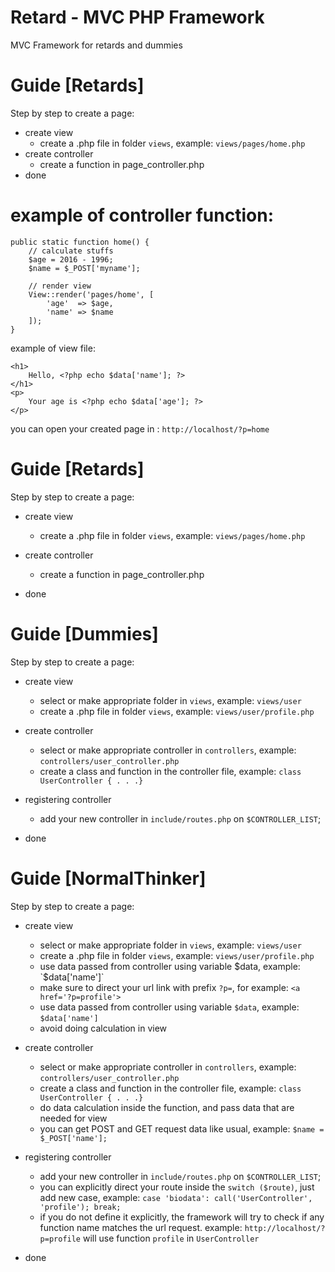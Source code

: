 Retard - MVC PHP Framework
==========================
MVC Framework for retards and dummies


Guide [Retards]
===============
Step by step to create a page: 
- create view 
  - create a .php file in folder `views`, example: `views/pages/home.php`
- create controller
  - create a function in page_controller.php
- done

example of controller function:
===============================
```
public static function home() {
	// calculate stuffs
	$age = 2016 - 1996;
	$name = $_POST['myname'];

	// render view
	View::render('pages/home', [
		'age'  => $age,
		'name' => $name
	]);
}
```

example of view file:
```
<h1> 
	Hello, <?php echo $data['name']; ?> 
</h1>
<p>
	Your age is <?php echo $data['age']; ?>
</p>
```

you can open your created page in : `http://localhost/?p=home`


Guide [Retards]
===============
Step by step to create a page: 

- create view 
  - create a .php file in folder `views`, example: `views/pages/home.php`

- create controller
  - create a function in page_controller.php

- done


Guide [Dummies]
===============
Step by step to create a page: 

- create view 
  - select or make appropriate folder in `views`, example: `views/user`
  - create a .php file in folder `views`, example: `views/user/profile.php`

- create controller
  - select or make appropriate controller in `controllers`, example: `controllers/user_controller.php`
  - create a class and function in the controller file, example: `class UserController { . . .}`

- registering controller
  - add your new controller in `include/routes.php` on `$CONTROLLER_LIST`;

- done


Guide [NormalThinker]
===============
Step by step to create a page: 

- create view 
  - select or make appropriate folder in `views`, example: `views/user`
  - create a .php file in folder `views`, example: `views/user/profile.php`
  - use data passed from controller using variable $data, example: `$data['name']`
  - make sure to direct your url link with prefix `?p=`, for example: `<a href='?p=profile'>`
  - use data passed from controller using variable `$data`, example: `$data['name']`
  - avoid doing calculation in view

- create controller
  - select or make appropriate controller in `controllers`, example: `controllers/user_controller.php`
  - create a class and function in the controller file, example: `class UserController { . . .}`
  - do data calculation inside the function, and pass data that are needed for view
  - you can get POST and GET request data like usual, example: `$name = $_POST['name'];` 

- registering controller
  - add your new controller in `include/routes.php` on `$CONTROLLER_LIST`;
  - you can explicitly direct your route inside the `switch ($route)`, just add new case,
    example: `case 'biodata': call('UserController', 'profile'); break;`
  - if you do not define it explicitly, the framework will try to check if any function name matches the url request. example: `http://localhost/?p=profile` will use function `profile` in `UserController`

- done

